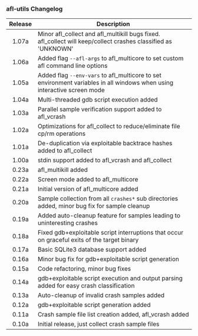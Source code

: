 ### afl-utils Changelog

Release | Description
:-------:|----
1.07a | Minor afl_collect and afl_multikill bugs fixed. afl_collect will keep/collect crashes classified as 'UNKNOWN'
1.06a | Added flag `--afl-args` to afl_multicore to set custom afl command line options
1.05a | Added flag `--env-vars` to afl_multicore to set environment variables in all windows when using interactive screen mode
1.04a | Multi-threaded gdb script execution added
1.03a | Parallel sample verification support added to afl_vcrash
1.02a | Optimizations for afl_collect to reduce/eliminate file cp/rm operations
1.01a | De-duplication via exploitable backtrace hashes added to afl_collect 
1.00a | stdin support added to afl_vcrash and afl_collect
0.23a | afl_multikill added
0.22a | Screen mode added to afl_multicore
0.21a | Initial version of afl_multicore added
0.20a | Sample collection from all `crashes*` sub directories added, minor bug fix for sample cleanup
0.19a | Added auto-cleanup feature for samples leading to uninteresting crashes
0.18a | Fixed gdb+exploitable script interruptions that occur on graceful exits of the target binary
0.17a | Basic SQLite3 database support added
0.16a | Minor bug fix for gdb+exploitable script generation
0.15a | Code refactoring, minor bug fixes
0.14a | gdb+exploitable script execution and output parsing added for easy crash classification
0.13a | Auto-cleanup of invalid crash samples added
0.12a | gdb+exploitable script generation added
0.11a | Crash sample file list creation added, afl_vcrash added
0.10a | Initial release, just collect crash sample files
